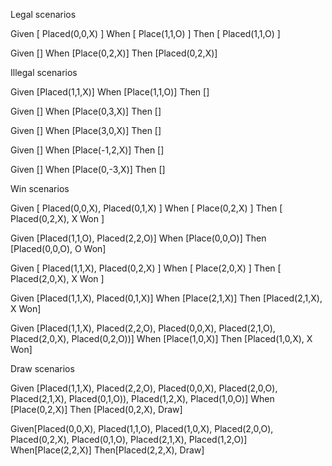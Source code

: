 Legal scenarios

Given [ Placed(0,0,X) ]
When [ Place(1,1,O) ]
Then [ Placed(1,1,O) ]

Given []
When [Place(0,2,X)]
Then [Placed(0,2,X)]

Illegal scenarios

Given [Placed(1,1,X)]
When [Place(1,1,O)]
Then []

Given []
When [Place(0,3,X)]
Then []

Given []
When [Place(3,0,X)]
Then []

Given []
When [Place(-1,2,X)]
Then []

Given []
When [Place(0,-3,X)]
Then []

Win scenarios

Given [ Placed(0,0,X), Placed(0,1,X) ]
When [ Place(0,2,X) ]
Then [ Placed(0,2,X), X Won ]

Given [Placed(1,1,O), Placed(2,2,O)]
When [Place(0,0,O)]
Then [Placed(0,0,O), O Won]

Given [ Placed(1,1,X), Placed(0,2,X) ]
When [ Place(2,0,X) ]
Then [ Placed(2,0,X), X Won ]

Given [Placed(1,1,X), Placed(0,1,X)]
When [Place(2,1,X)]
Then [Placed(2,1,X), X Won]

Given [Placed(1,1,X), Placed(2,2,O), Placed(0,0,X), 
       Placed(2,1,O), Placed(2,0,X), Placed(0,2,O))]
When [Place(1,0,X)]
Then [Placed(1,0,X), X Won]

Draw scenarios

Given [Placed(1,1,X), Placed(2,2,O), Placed(0,0,X), 
       Placed(2,0,O), Placed(2,1,X), Placed(0,1,O)),
	   Placed(1,2,X), Placed(1,0,O)]
When [Place(0,2,X)]
Then [Placed(0,2,X), Draw]

Given[Placed(0,0,X), Placed(1,1,O), Placed(1,0,X), 
      Placed(2,0,O), Placed(0,2,X), Placed(0,1,O), 
      Placed(2,1,X), Placed(1,2,O)]
When[Place(2,2,X)]
Then[Placed(2,2,X), Draw]


